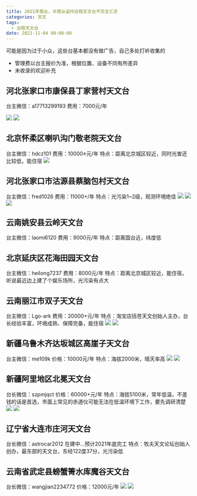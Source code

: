 ```yaml
---
title: 2021年商业、半商业运作远程天文台不完全汇总
categories: 天文
tags:
  - 远程天文台
date: 2021-11-04 00:00:00
---
```

可能是因为过于小众，这些台基本都没有做广告，自己多处打听收集的
<!--more-->
- 管理费以台主报价为准，根据位置、设备不同有所差异
- 未收录的欢迎补充
## 河北张家口市康保县丁家营村天文台
台主微信：a17713299193
费用：7000元/年

![](//oldmanblog.oss-cn-guangzhou.aliyuncs.com/blog/微信图片_20211011104205.jpeg)
![](//oldmanblog.oss-cn-guangzhou.aliyuncs.com/blog/微信图片_20211011104155.jpeg)


## 北京怀柔区喇叭沟门敬老院天文台
台主微信：hdcz101
费用：10000±元/年
特点：距离北京城区较近，同时光害还比较低，能住宿
![](//oldmanblog.oss-cn-guangzhou.aliyuncs.com/blog/微信图片_20211011104502.jpeg)

## 河北张家口市沽源县蔡脑包村天文台
台主微信：fred1026
费用：11000+/年
特点：光污染1~2级，观测环境绝佳
![](//oldmanblog.oss-cn-guangzhou.aliyuncs.com/blog/微信图片_20211011104818.jpg)
![](//oldmanblog.oss-cn-guangzhou.aliyuncs.com/blog/微信图片_20211011104832.jpg)
![](//oldmanblog.oss-cn-guangzhou.aliyuncs.com/blog/微信图片_20211011104838.jpg)

## 云南姚安县云岭天文台
台主微信：laomi6120
费用：9000元/年
特点：距离国台近，纬度低
​
## 北京延庆区花海田园天文台
台主微信：heilong7237
费用：8000元/年
特点：距离北京城区较近，能住宿，听说最近边上建了个娱乐场所，光污染有点大
​
## 云南丽江市双子天文台
台主微信：Lgo-ark
费用：20000+元/年
特点：淘宝店括苍天文创始人主办，台长经验丰富，环境成熟、保障完备，能住宿
![](//oldmanblog.oss-cn-guangzhou.aliyuncs.com/blog/O1CN01DdHxT11wigP850ipr_!!363546342.jpeg)
![](//oldmanblog.oss-cn-guangzhou.aliyuncs.com/blog/O1CN01kr6h3g1wigP6DHKVU_!!363546342.jpeg)

## 新疆乌鲁木齐达坂城区高崖子天文台
台主微信：me109k
价格：10000元/年
特点：海拔2000米，晴天率高
![](//oldmanblog.oss-cn-guangzhou.aliyuncs.com/blog/微信图片_20211014175156.jpeg)
![](//oldmanblog.oss-cn-guangzhou.aliyuncs.com/blog/微信图片_20211014175204.jpeg)

## 新疆阿里地区北冕天文台
台长微信：szpmjqct
价格：60000+元/年
特点：海拔5100米，常年低温，不差钱的话是首选，市面上常见的赤道仪可能无法在低温环境下工作，要先调研清楚
![](//oldmanblog.oss-cn-guangzhou.aliyuncs.com/blog/IMG_3728.jpeg)
![](//oldmanblog.oss-cn-guangzhou.aliyuncs.com/blog/IMG_3730.jpeg)

## 辽宁省大连市庄河天文台
台长微信：astrocar2012
在建中...预计2021年底完工
特点：牧夫天文论坛创始人创办，最东部的天文台，东经122度37分，光污染低

## 云南省武定县螃蟹箐水库魔谷天文台
台长微信：wangjian2234772
价格：12000元/年
![](//oldmanblog.oss-cn-guangzhou.aliyuncs.com/blog/IMG_3801.jpeg)
![](//oldmanblog.oss-cn-guangzhou.aliyuncs.com/blog/IMG_3802.jpeg)